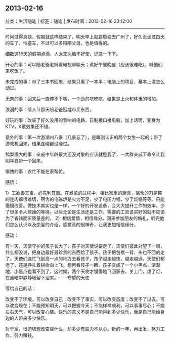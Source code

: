 ## 2013-02-16

分类：生活随笔 | 标签：随笔 | 发布时间：2013-02-16 23:12:00

___

时间过得真快，假期就这样结束了，明天早上就要启程去广州了，好久没坐过白天的车了，怕塞车，不过可以多陪陪父母，也是值得的。

细数这16天的假期点滴，人太笨头脑不好使，记录一下下。

开心的事：可以陪老爸老妈看电视聊聊天；煮好午餐晚餐（应该很难吃），喊他们来吃饭了。

未完成的事：带了三本书回来，结果只看了一本半；电脑上的项目，基本上没怎么动过。

无奈的事：回来后一直停不下嘴，一个劲的吃吃吃，结果是上火和体重的增加。

浪漫的事：情人节那天陪老爸逛墟市买东西。

好玩的事：改装了好久没用的音响的电路，自制接口接电脑，加上话筒，变身为KTV，K歌效果还不错。

意外的事：第一次游潮州八景（几景忘了），是跟刚认识的两个女生一起的；带了游戏机回来，结果连碰都没碰过。

鸭梨很大的事：亲戚中年龄最大还没对象的应该就是我了，一大群亲戚下命令让我明年要带一个回来。

惭愧的事：农忙不能在家帮忙。

感悟：

1）工欲善其事，必先利其器。在煮菜的过程中，相比家里的厨具，宿舍的刀是钝的连肉都很难切，宿舍的电磁炉是火力不足，少了电压力锅，少了炖锅等等。只能慢慢改善。做技术其实也是一样，一个好的开发设备，会大大提升工作的效率，少了很多令人烦躁的等待。以后无论是生活还是工作，需要的工具该买好的就不应该为了省钱而买质量差的。
2）相信爱情，相信缘分。回来参加朋友的婚礼，听完他们怎么认识以及恋爱的介绍，感觉真的很神奇，让我更加相信缘分。

感动：

有一天，天使守护的孩子长大了，孩子对天使说要走了。天使们彼此对望了一眼，什么都没说，把身边最好最珍贵的东西给了孩子。孩子把包袱一背，头也不回的走了。天使们连忙飞到高一点的地方去看孩子，孩子越走越快，越走越远，天使们都老了，还是挣扎着拼命向上飞，想再看孩子一眼。孩子变成了一个小黑点，渐渐地，小黑点也看不到了，这时候，两个天使才慢慢地飞回家去，关上门，熄了灯，在黑暗中静静地留下泪来。——守望的天使

写给自己的话：

改变不了环境，可以改变自己；改变不了事实，可以改变态度；改变不了过去，可以改变现在；不能预知明天，可以把握今天；不能样样顺利，可以事事尽心；不能左右天气，可以改变心情。快乐的意义不是自己能得到多少快乐，而是自己能给身边的人带来多少快乐。

对于家，很迫切想改变些什么，却多少有些力不从心。新的一年，再出发，努力工作，努力赚钱。